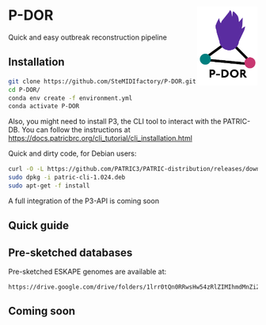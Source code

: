 # P-DOR <img src='p-dor_logo.png' align="right" height="159" />
Quick and easy outbreak reconstruction pipeline

## Installation

```bash
git clone https://github.com/SteMIDIfactory/P-DOR.git
cd P-DOR/
conda env create -f environment.yml
conda activate P-DOR
```
Also, you might need to install P3, the CLI tool to interact with the PATRIC-DB.
You can follow the instructions at https://docs.patricbrc.org/cli_tutorial/cli_installation.html

Quick and dirty code, for Debian users:
```bash
curl -O -L https://github.com/PATRIC3/PATRIC-distribution/releases/download/1.024/patric-cli-1.024.deb
sudo dpkg -i patric-cli-1.024.deb
sudo apt-get -f install
```
A full integration of the P3-API is coming soon

## Quick guide

## Pre-sketched databases
Pre-sketched ESKAPE genomes are available at:
```
https://drive.google.com/drive/folders/1lrr0tQn0RRwsHw54zRlZIMIhmdMnZi2Q
```
## Coming soon
